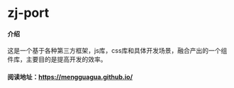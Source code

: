 # zj-port

#### 介绍
这是一个基于各种第三方框架，js库，css库和具体开发场景，融合产出的一个组件库，主要目的是提高开发的效率。

#### 阅读地址：https://mengguagua.github.io/
